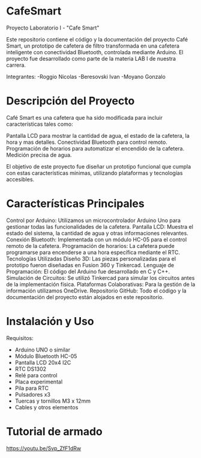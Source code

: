 # CafeSmart
Proyecto Laboratorio I - "Cafe Smart"

Este repositorio contiene el código y la documentación del proyecto Café Smart, un prototipo de cafetera de filtro transformada en una cafetera inteligente con conectividad Bluetooth, controlada mediante Arduino. El proyecto fue desarrollado como parte de la materia LAB I de nuestra carrera.

Integrantes: -Roggio Nicolas
             -Beresovski Ivan
             -Moyano Gonzalo

# Descripción del Proyecto
Café Smart es una cafetera que ha sido modificada para incluir características tales como:

Pantalla LCD para mostrar la cantidad de agua, el estado de la cafetera, la hora y mas detalles.
Conectividad Bluetooth para control remoto.
Programación de horarios para automatizar el encendido de la cafetera.
Medición precisa de agua.

El objetivo de este proyecto fue diseñar un prototipo funcional que cumpla con estas características mínimas, utilizando plataformas y tecnologías accesibles.

# Características Principales
Control por Arduino: Utilizamos un microcontrolador Arduino Uno para gestionar todas las funcionalidades de la cafetera.
Pantalla LCD: Muestra el estado del sistema, la cantidad de agua y otras informaciones relevantes.
Conexión Bluetooth: Implementada con un módulo HC-05 para el control remoto de la cafetera.
Programación de horarios: La cafetera puede programarse para encenderse a una hora específica mediante el RTC.
Tecnologías Utilizadas
Diseño 3D: Las piezas personalizadas para el prototipo fueron diseñadas en Fusion 360 y Tinkercad.
Lenguaje de Programación: El código del Arduino fue desarrollado en C y C++.
Simulación de Circuitos: Se utilizó Tinkercad para simular los circuitos antes de la implementación física.
Plataformas Colaborativas: Para la gestión de la información utilizamos OneDrive.
Repositorio GitHub: Todo el código y la documentación del proyecto están alojados en este repositorio.

# Instalación y Uso
Requisitos: 
- Arduino UNO o similar
- Módulo Bluetooth HC-05
- Pantalla LCD 20x4 I2C
- RTC DS1302
- Relé para control 
- Placa experimental
- Pila para RTC
- Pulsadores x3
- Tuercas y tornillos M3 x 12mm
- Cables y otros elementos

# Tutorial de armado

https://youtu.be/Svp_ZfF1dRw

